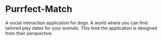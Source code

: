 # Purrfect-Match
A social interaction application for dogs.
A world where you can find tailored play dates for your animals.
This time the application is designed from their perspective.
